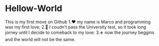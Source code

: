 # Hellow-World
This is my first move on Github
1.❤️ my name is Marco and programming was my first love;
2.🚆 I coudn't pass the University test, so it took long jorney until I decide to comeback to my love:
3.✈️ now the journey beggins and the world will not be the same.
